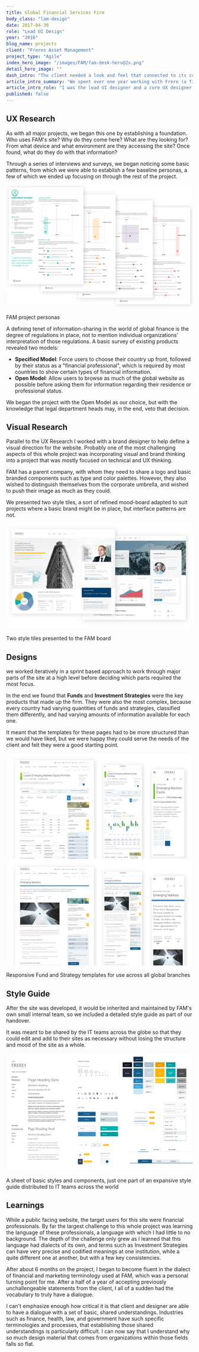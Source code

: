 ```yaml
---
title: Global Financial Services Firm
body_class: "lam-design"
date: 2017-04-30  
role: "Lead UI Design"  
year: "2016"  
blog_name: projects  
client: "Freres Asset Management"  
project_type: "Agile"  
index_hero_image: "/images/FAM/fam-desk-hero@2x.png"  
detail_hero_image: ""  
dash_intro: "The client needed a look and feel that connected to its corporate parent, while allowing for some independence. The real fun began as we unearthed the specific legal and marketing requirements from each global branch."  
article_intro_summary: "We spent over one year working with Frere (a fictional name) to create a cohesive experience that merged international branches of the firm. Until now, each branch separately maintained their own site, leading to a quagmire of technical complexity and brand mismatching."  
article_intro_role: "I was the lead UI designer and a core UX designer from project start to finish"  
published: false
---
```


## UX Research

As with all major projects, we began this one by establishing a foundation. Who uses FAM's site? Why do they come here? What are they looking for? From what device and what environment are they accessing the site? Once found, what do they do with that information?

Through a series of interviews and surveys, we began noticing some basic patterns, from which we were able to establish a few baseline personas, a few of which we ended up focusing on through the rest of the project.

<div class="image-wrapper extra-large gray-bg">
    <img src="../images/FAM/fam_personas.png" />
    <p class="caption">FAM project personas</p>
</div>

A defining tenet of information-sharing in the world of global finance is the degree of regulations in place, not to mention individual organizations' interpretation of those regulations. A basic survey of existing products revealed two models:

- **Specified Model**: Force users to choose their country up front, followed by their status as a "financial professional", which is required by most countries to show certain types of financial information.
- **Open Model**: Allow users to browse as much of the global website as possible before asking them for information regarding their residence or professional status.

We began the project with the Open Model as our choice, but with the knowledge that legal department heads may, in the end, veto that decision.

## Visual Research

Parallel to the UX Research I worked with a brand designer to help define a visual direction for the website. Probably one of the most challenging aspects of this whole project was incorporating visual and brand thinking into a project that was mostly focused on technical and UX thinking.

FAM has a parent company, with whom they need to share a logo and basic branded components such as type and color palettes. However, they also wished to distinguish themselves from the corporate umbrella, and wished to push their image as much as they could.

We presented two style tiles, a sort of refined mood-board adapted to suit projects where a basic brand might be in place, but interface patterns are not.

<div class="image-wrapper extra-large gray-bg">
    <img src="../images/FAM/fam_style-tiles.png" />
    <p class="caption">Two style tiles presented to the FAM board</p>
</div>

## Designs
we worked iteratively in a sprint based approach to work through major parts of the site at a high level before deciding which parts required the most focus.

In the end we found that **Funds** and **Investment Strategies** were the key products that made up the firm. They were also the most complex, because every country had varying quantities of funds and strategies, classified them differently, and had varying amounts of information available for each one.

It meant that the templates for these pages had to be more structured than we would have liked, but we were happy they could serve the needs of the client and felt they were a good starting point.

<div class="image-wrapper extra-large gray-bg">
    <img src="../images/FAM/fam_funds.png" />
    <img src="../images/FAM/fam_strategies.png" />
    <p class="caption">Responsive Fund and Strategy templates for use across all global branches</p>
</div>

## Style Guide

After the site was developed, it would be inherited and maintained by FAM's own small internal team, so we included a detailed style guide as part of our handover.

It was meant to be shared by the IT teams across the globe so that they could edit and add to their sites as necessary without losing the structure and mood of the site as a whole.

<div class="image-wrapper extra-large">
    <img src="../images/FAM/fam_style-guide.png" />
    <p class="caption">A sheet of basic styles and components, just one part of an expansive style guide distributed to IT teams across the world</p>
</div>

## Learnings

While a public facing website, the target users for this site were financial professionals. By far the largest challenge to this whole project was learning the language of these professionals, a language with which I had little to no background. The depth of the challenge only grew as I learned that this language had dialects of its own, and terms such as Investment Strategies can have very precise and codified meanings at one institution, while a quite different one at another, but with a few key consistencies.

After about 6 months on the project, I began to become fluent in the dialect of financial and marketing terminology used at FAM, which was a personal turning point for me. After a half of a year of accepting previously unchallengeable statements from the client, I all of a sudden had the vocabulary to truly have a dialogue.

I can't emphasize enough how critical it is that client and designer are able to have a dialogue with a set of basic, shared understandings. Industries such as finance, health, law, and government have such specific terminologies and processes, that establishing those shared understandings is particularly difficult. I can now say that I understand why so much design material that comes from organizations within those fields falls so flat.

